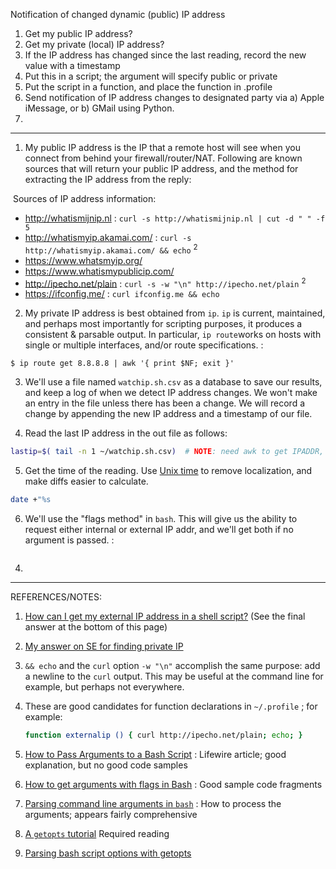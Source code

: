 Notification of changed dynamic (public) IP address 

1. Get my public IP address? 
2. Get my private (local) IP address? 
3. If the IP address has changed since the last reading, record the new value with a timestamp
4. Put this in a script; the argument will specify public or private
5. Put the script in a function, and place the function in .profile
6. Send notification of IP address changes to designated party via a) Apple iMessage, or b) GMail using Python. 
7. 

------

1. My public IP address is the IP that a remote host will see when you connect from behind your firewall/router/NAT. Following are known sources that will return your public IP address, and the method for extracting the IP address from the reply: 

​       Sources of IP address information: 

- http://whatismijnip.nl  : `curl -s http://whatismijnip.nl | cut -d " " -f 5` 
- http://whatismyip.akamai.com/  :  `curl -s http://whatismyip.akamai.com/ && echo`  <sup>2</sup>
- https://www.whatsmyip.org/ 
- https://www.whatismypublicip.com/ 
- http://ipecho.net/plain : `curl -s -w "\n" http://ipecho.net/plain` <sup>2</sup> 
- https://ifconfig.me/ : `curl ifconfig.me && echo` 

2. My private IP address is best obtained from `ip`. `ip` is current, maintained, and perhaps most importantly for scripting purposes, it produces a consistent & parsable output. In particular, `ip route`works on hosts with single or multiple interfaces, and/or route specifications. : 
```
$ ip route get 8.8.8.8 | awk '{ print $NF; exit }'
```

3. We'll use a file named `watchip.sh.csv` as a database to save our results, and keep a log of when we detect IP address changes. We won't make an entry in the file unless there has been a change. We will record a change by appending the new IP address and a timestamp of our file. 

4. Read the last IP address in the out file as follows: 

```bash
lastip=$( tail -n 1 ~/watchip.sh.csv)  # NOTE: need awk to get IPADDR, not time

```

5. Get the time of the reading. Use [Unix time](https://en.wikipedia.org/wiki/Unix_time) to remove localization, and make diffs easier to calculate.
```bash
date +"%s
```
6. We'll use the "flags method" in `bash`. This will give us the ability to request either internal or external IP addr, and we'll get both if no argument is passed.  : 

```bash

```

4. 

------

REFERENCES/NOTES:

1. [How can I get my external IP address in a shell script?](https://unix.stackexchange.com/questions/22615/how-can-i-get-my-external-ip-address-in-a-shell-script) (See the final answer at the bottom of this page) 

2. [My answer on SE for finding private IP](https://askubuntu.com/a/1124395/831935) 

3. `&& echo` and the `curl` option `-w "\n"` accomplish the same purpose: add a newline to the `curl` output. This may be useful at the command line for example, but perhaps not everywhere. 

4. These are good candidates for function declarations in `~/.profile` ; for example:

   ```bash
   function externalip () { curl http://ipecho.net/plain; echo; }
   ```

5. [How to Pass Arguments to a Bash Script](https://www.lifewire.com/pass-arguments-to-bash-script-2200571) : Lifewire article; good explanation, but no good code samples

6. [How to get arguments with flags in Bash](https://stackoverflow.com/questions/7069682/how-to-get-arguments-with-flags-in-bash) : Good sample code fragments 

7. [Parsing command line arguments in `bash`](https://stackoverflow.com/a/14203146/5395338) : How to process the arguments; appears fairly comprehensive

8. [A `getopts` tutorial](https://wiki.bash-hackers.org/howto/getopts_tutorial) Required reading 

9. [Parsing bash script options with getopts](https://sookocheff.com/post/bash/parsing-bash-script-arguments-with-shopts/) 


